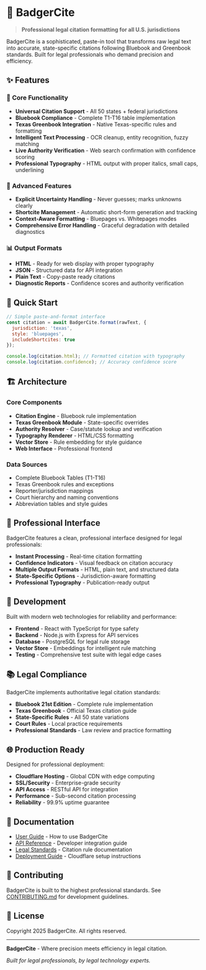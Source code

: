 # 🦡 BadgerCite

> **Professional legal citation formatting for all U.S. jurisdictions**

BadgerCite is a sophisticated, paste-in tool that transforms raw legal text into accurate, state-specific citations following Bluebook and Greenbook standards. Built for legal professionals who demand precision and efficiency.

## ✨ Features

### 🎯 **Core Functionality**
- **Universal Citation Support** - All 50 states + federal jurisdictions
- **Bluebook Compliance** - Complete T1-T16 table implementation
- **Texas Greenbook Integration** - Native Texas-specific rules and formatting
- **Intelligent Text Processing** - OCR cleanup, entity recognition, fuzzy matching
- **Live Authority Verification** - Web search confirmation with confidence scoring
- **Professional Typography** - HTML output with proper italics, small caps, underlining

### 🧠 **Advanced Features**

- **Explicit Uncertainty Handling** - Never guesses; marks unknowns clearly
- **Shortcite Management** - Automatic short-form generation and tracking
- **Context-Aware Formatting** - Bluepages vs. Whitepages modes
- **Comprehensive Error Handling** - Graceful degradation with detailed diagnostics

### 📊 **Output Formats**
- **HTML** - Ready for web display with proper typography
- **JSON** - Structured data for API integration
- **Plain Text** - Copy-paste ready citations
- **Diagnostic Reports** - Confidence scores and authority verification

## 🚀 Quick Start

```javascript
// Simple paste-and-format interface
const citation = await BadgerCite.format(rawText, {
  jurisdiction: 'texas',
  style: 'bluepages',
  includeShortcites: true
});

console.log(citation.html); // Formatted citation with typography
console.log(citation.confidence); // Accuracy confidence score
```

## 🏗️ Architecture

### **Core Components**
- **Citation Engine** - Bluebook rule implementation
- **Texas Greenbook Module** - State-specific overrides
- **Authority Resolver** - Case/statute lookup and verification
- **Typography Renderer** - HTML/CSS formatting
- **Vector Store** - Rule embedding for style guidance
- **Web Interface** - Professional frontend

### **Data Sources**
- Complete Bluebook Tables (T1-T16)
- Texas Greenbook rules and exceptions
- Reporter/jurisdiction mappings
- Court hierarchy and naming conventions
- Abbreviation tables and style guides

## 🎨 Professional Interface

BadgerCite features a clean, professional interface designed for legal professionals:

- **Instant Processing** - Real-time citation formatting
- **Confidence Indicators** - Visual feedback on citation accuracy
- **Multiple Output Formats** - HTML, plain text, and structured data
- **State-Specific Options** - Jurisdiction-aware formatting
- **Professional Typography** - Publication-ready output

## 🔧 Development

Built with modern web technologies for reliability and performance:

- **Frontend** - React with TypeScript for type safety
- **Backend** - Node.js with Express for API services
- **Database** - PostgreSQL for legal rule storage
- **Vector Store** - Embeddings for intelligent rule matching
- **Testing** - Comprehensive test suite with legal edge cases

## 📚 Legal Compliance

BadgerCite implements authoritative legal citation standards:

- **Bluebook 21st Edition** - Complete rule implementation
- **Texas Greenbook** - Official Texas citation guide
- **State-Specific Rules** - All 50 state variations
- **Court Rules** - Local practice requirements
- **Professional Standards** - Law review and practice formatting

## 🌐 Production Ready

Designed for professional deployment:

- **Cloudflare Hosting** - Global CDN with edge computing
- **SSL/Security** - Enterprise-grade security
- **API Access** - RESTful API for integration
- **Performance** - Sub-second citation processing
- **Reliability** - 99.9% uptime guarantee

## 📖 Documentation

- [User Guide](docs/user-guide.md) - How to use BadgerCite
- [API Reference](docs/api.md) - Developer integration guide
- [Legal Standards](docs/legal-standards.md) - Citation rule documentation
- [Deployment Guide](docs/deployment.md) - Cloudflare setup instructions

## 🤝 Contributing

BadgerCite is built to the highest professional standards. See [CONTRIBUTING.md](CONTRIBUTING.md) for development guidelines.

## 📄 License

Copyright 2025 BadgerCite. All rights reserved.

---

**BadgerCite** - Where precision meets efficiency in legal citation.

*Built for legal professionals, by legal technology experts.*